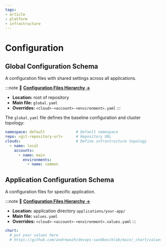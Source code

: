 ```yaml
---
tags:
- article
- platform
- infrastructure
---
```


# Configuration

## Global Configuration Schema

A configuration files with shared settings across all applications.

:::note 📖 **[Configuration Files Hierarchy →](configuration-files-hierarchy)**
* **Location:** root of repository
* **Main file:** `global.yaml`
* **Overrides:** `<cloud>-<account>-<environment>.yaml`
:::

The `global.yaml` file defines the baseline configuration and cluster topology:

```yaml title="global.yaml"
namespace: default              # Default namespace
repo: <git-repository-url>      # Repository URL
clouds:                         # Define infrastructure topology
  - name: local
    accounts:
      - name: main
        environments:
          - name: common
```

## Application Configuration Schema

A configuration files for specific application.

:::note 📖 **[Configuration Files Hierarchy →](configuration-files-hierarchy)**
* **Location:** application directory `applications/your-app/`
* **Main file:** `values.yaml`
* **Overrides:** `<cloud>-<account>-<environment>.values.yaml`
:::

```yaml title="applications/your-app/values.yaml"
chart:
  # put your values here
  # https://github.com/andrewozh/devops-sandbox/blob/main/_chart/values.yaml
```
